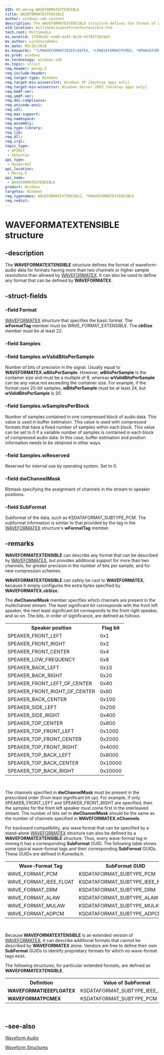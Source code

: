 ```yaml
---
UID: NS:mmreg.WAVEFORMATEXTENSIBLE
title: WAVEFORMATEXTENSIBLE
author: windows-sdk-content
description: The WAVEFORMATEXTENSIBLE structure defines the format of waveform-audio data for formats having more than two channels or higher sample resolutions than allowed by WAVEFORMATEX.
old-location: multimedia\waveformatextensible.htm
tech.root: Multimedia
ms.assetid: 179d6c0c-ea80-4e9f-9e1b-43785f20cbd3
ms.author: windowssdkdev
ms.date: 09/26/2018
ms.keywords: "*LPWAVEFORMATIEEEFLOATEX, *LPWAVEFORMATPCMEX, *NPWAVEFORMATIEEEFLOATEX, *NPWAVEFORMATPCMEX, *PWAVEFORMATEXTENSIBLE, *PWAVEFORMATIEEEFLOATEX, *PWAVEFORMATPCMEX, PWAVEFORMATEXTENSIBLE, PWAVEFORMATEXTENSIBLE structure pointer [Windows Multimedia], WAVEFORMATEXTENSIBLE, WAVEFORMATEXTENSIBLE structure [Windows Multimedia], WAVEFORMATIEEEFLOATEX, WAVEFORMATPCMEX, _win32_WAVEFORMATEXTENSIBLE_str, mmreg/PWAVEFORMATEXTENSIBLE, mmreg/WAVEFORMATEXTENSIBLE, multimedia.waveformatextensible"
ms.prod: windows
ms.technology: windows-sdk
ms.topic: struct
req.header: mmreg.h
req.include-header: 
req.target-type: Windows
req.target-min-winverclnt: Windows XP [desktop apps only]
req.target-min-winversvr: Windows Server 2003 [desktop apps only]
req.kmdf-ver: 
req.umdf-ver: 
req.ddi-compliance: 
req.unicode-ansi: 
req.idl: 
req.max-support: 
req.namespace: 
req.assembly: 
req.type-library: 
req.lib: 
req.dll: 
req.irql: 
topic_type:
 - APIRef
 - kbSyntax
api_type:
 - HeaderDef
api_location:
 - Mmreg.h
api_name:
 - WAVEFORMATEXTENSIBLE
product: Windows
targetos: Windows
req.typenames: WAVEFORMATEXTENSIBLE, *PWAVEFORMATEXTENSIBLE
req.redist: 
---
```


# WAVEFORMATEXTENSIBLE structure


## -description



The <b>WAVEFORMATEXTENSIBLE</b> structure defines the format of waveform-audio data for formats having more than two channels or higher sample resolutions than allowed by <a href="https://msdn.microsoft.com/bd0f96ec-d26a-4e6f-8802-50e8ff207f54">WAVEFORMATEX</a>. It can also be used to define any format that can be defined by <b>WAVEFORMATEX</b>.




## -struct-fields




### -field Format


<a href="https://msdn.microsoft.com/bd0f96ec-d26a-4e6f-8802-50e8ff207f54">WAVEFORMATEX</a> structure that specifies the basic format. The <b>wFormatTag</b> member must be WAVE_FORMAT_EXTENSIBLE. The <b>cbSize</b> member must be at least 22.


### -field Samples


### -field Samples.wValidBitsPerSample

Number of bits of precision in the signal. Usually equal to <b>WAVEFORMATEX.wBitsPerSample</b>. However, <b>wBitsPerSample</b> is the container size and must be a multiple of 8, whereas <b>wValidBitsPerSample</b> can be any value not exceeding the container size. For example, if the format uses 20-bit samples, <b>wBitsPerSample</b> must be at least 24, but <b>wValidBitsPerSample</b> is 20.


### -field Samples.wSamplesPerBlock

Number of samples contained in one compressed block of audio data. This value is used in buffer estimation. This value is used with compressed formats that have a fixed number of samples within each block. This value can be set to 0 if a variable number of samples is contained in each block of compressed audio data. In this case, buffer estimation and position information needs to be obtained in other ways.


### -field Samples.wReserved

Reserved for internal use by operating system. Set to 0.


### -field dwChannelMask

Bitmask specifying the assignment of channels in the stream to speaker positions.


### -field SubFormat

Subformat of the data, such as KSDATAFORMAT_SUBTYPE_PCM. The subformat information is similar to that provided by the tag in the <a href="https://msdn.microsoft.com/bd0f96ec-d26a-4e6f-8802-50e8ff207f54">WAVEFORMATEX</a> structure's <b>wFormatTag</b> member.


## -remarks



<b>WAVEFORMATEXTENSIBLE</b> can describe any format that can be described by <a href="https://msdn.microsoft.com/bd0f96ec-d26a-4e6f-8802-50e8ff207f54">WAVEFORMATEX</a>, but provides additional support for more than two channels, for greater precision in the number of bits per sample, and for new compression schemes.

<b>WAVEFORMATEXTENSIBLE</b> can safely be cast to <b>WAVEFORMATEX</b>, because it simply configures the extra bytes specified by <b>WAVEFORMATEX.cbSize</b>.

The <b>dwChannelMask</b> member specifies which channels are present in the multichannel stream. The least significant bit corresponds with the front left speaker, the next least significant bit corresponds to the front right speaker, and so on. The bits, in order of significance, are defined as follows.

<table>
<tr>
<th>Speaker position
            </th>
<th>Flag bit
            </th>
</tr>
<tr>
<td>SPEAKER_FRONT_LEFT</td>
<td>0x1</td>
</tr>
<tr>
<td>SPEAKER_FRONT_RIGHT</td>
<td>0x2</td>
</tr>
<tr>
<td>SPEAKER_FRONT_CENTER</td>
<td>0x4</td>
</tr>
<tr>
<td>SPEAKER_LOW_FREQUENCY</td>
<td>0x8</td>
</tr>
<tr>
<td>SPEAKER_BACK_LEFT</td>
<td>0x10</td>
</tr>
<tr>
<td>SPEAKER_BACK_RIGHT</td>
<td>0x20</td>
</tr>
<tr>
<td>SPEAKER_FRONT_LEFT_OF_CENTER</td>
<td>0x40</td>
</tr>
<tr>
<td>SPEAKER_FRONT_RIGHT_OF_CENTER</td>
<td>0x80</td>
</tr>
<tr>
<td>SPEAKER_BACK_CENTER</td>
<td>0x100</td>
</tr>
<tr>
<td>SPEAKER_SIDE_LEFT</td>
<td>0x200</td>
</tr>
<tr>
<td>SPEAKER_SIDE_RIGHT</td>
<td>0x400</td>
</tr>
<tr>
<td>SPEAKER_TOP_CENTER</td>
<td>0x800</td>
</tr>
<tr>
<td>SPEAKER_TOP_FRONT_LEFT</td>
<td>0x1000</td>
</tr>
<tr>
<td>SPEAKER_TOP_FRONT_CENTER</td>
<td>0x2000</td>
</tr>
<tr>
<td>SPEAKER_TOP_FRONT_RIGHT</td>
<td>0x4000</td>
</tr>
<tr>
<td>SPEAKER_TOP_BACK_LEFT</td>
<td>0x8000</td>
</tr>
<tr>
<td>SPEAKER_TOP_BACK_CENTER</td>
<td>0x10000</td>
</tr>
<tr>
<td>SPEAKER_TOP_BACK_RIGHT</td>
<td>0x20000</td>
</tr>
</table>
 

The channels specified in <b>dwChannelMask</b> must be present in the prescribed order (from least significant bit up). For example, if only SPEAKER_FRONT_LEFT and SPEAKER_FRONT_RIGHT are specified, then the samples for the front left speaker must come first in the interleaved stream. The number of bits set in <b>dwChannelMask</b> should be the same as the number of channels specified in <b>WAVEFORMATEX.nChannels</b>.

For backward compatibility, any wave format that can be specified by a stand-alone <a href="https://msdn.microsoft.com/bd0f96ec-d26a-4e6f-8802-50e8ff207f54">WAVEFORMATEX</a> structure can also be defined by a <b>WAVEFORMATEXTENSIBLE</b> structure. Thus, every wave-format tag in mmreg.h has a corresponding <b>SubFormat</b> GUID. The following table shows some typical wave-format tags and their corresponding <b>SubFormat</b> GUIDs. These GUIDs are defined in Ksmedia.h.

<table>
<tr>
<th>Wave-Format Tag
            </th>
<th>SubFormat GUID
            </th>
</tr>
<tr>
<td>WAVE_FORMAT_PCM</td>
<td>KSDATAFORMAT_SUBTYPE_PCM</td>
</tr>
<tr>
<td>WAVE_FORMAT_IEEE_FLOAT</td>
<td>KSDATAFORMAT_SUBTYPE_IEEE_FLOAT</td>
</tr>
<tr>
<td>WAVE_FORMAT_DRM</td>
<td>KSDATAFORMAT_SUBTYPE_DRM</td>
</tr>
<tr>
<td>WAVE_FORMAT_ALAW</td>
<td>KSDATAFORMAT_SUBTYPE_ALAW</td>
</tr>
<tr>
<td>WAVE_FORMAT_MULAW</td>
<td>KSDATAFORMAT_SUBTYPE_MULAW</td>
</tr>
<tr>
<td>WAVE_FORMAT_ADPCM</td>
<td>KSDATAFORMAT_SUBTYPE_ADPCM</td>
</tr>
</table>
 

Because <b>WAVEFORMATEXTENSIBLE</b> is an extended version of <a href="https://msdn.microsoft.com/bd0f96ec-d26a-4e6f-8802-50e8ff207f54">WAVEFORMATEX</a>, it can describe additional formats that cannot be described by <b>WAVEFORMATEX</b> alone. Vendors are free to define their own <b>SubFormat</b> GUIDs to identify proprietary formats for which no wave-format tags exist.

The following structures, for particular extended formats, are defined as <b>WAVEFORMATEXTENSIBLE</b>.

<table>
<tr>
<th>Definition
            </th>
<th>Value of SubFormat
            </th>
</tr>
<tr>
<td><b>WAVEFORMATIEEEFLOATEX</b></td>
<td>KSDATAFORMAT_SUBTYPE_IEEE_FLOAT</td>
</tr>
<tr>
<td><b>WAVEFORMATPCMEX</b></td>
<td>KSDATAFORMAT_SUBTYPE_PCM</td>
</tr>
</table>
 




## -see-also




<a href="https://msdn.microsoft.com/3188355c-65be-4372-8e87-e7f755982592">Waveform Audio</a>



<a href="https://msdn.microsoft.com/4ae84ba8-f444-4d9e-adc8-343b4ee764cc">Waveform Structures</a>
 

 

